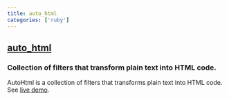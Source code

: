 ```yaml
---
title: auto_html
categories: ['ruby']
---
```

## [auto_html](https://github.com/dejan/auto_html)

### Collection of filters that transform plain text into HTML code.


AutoHtml is a collection of filters that transforms plain text into HTML code. See [live demo](https://autohtml.makeme.tools).
